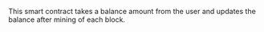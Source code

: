 This smart contract takes a balance amount from the user and updates the balance after mining of each block.
